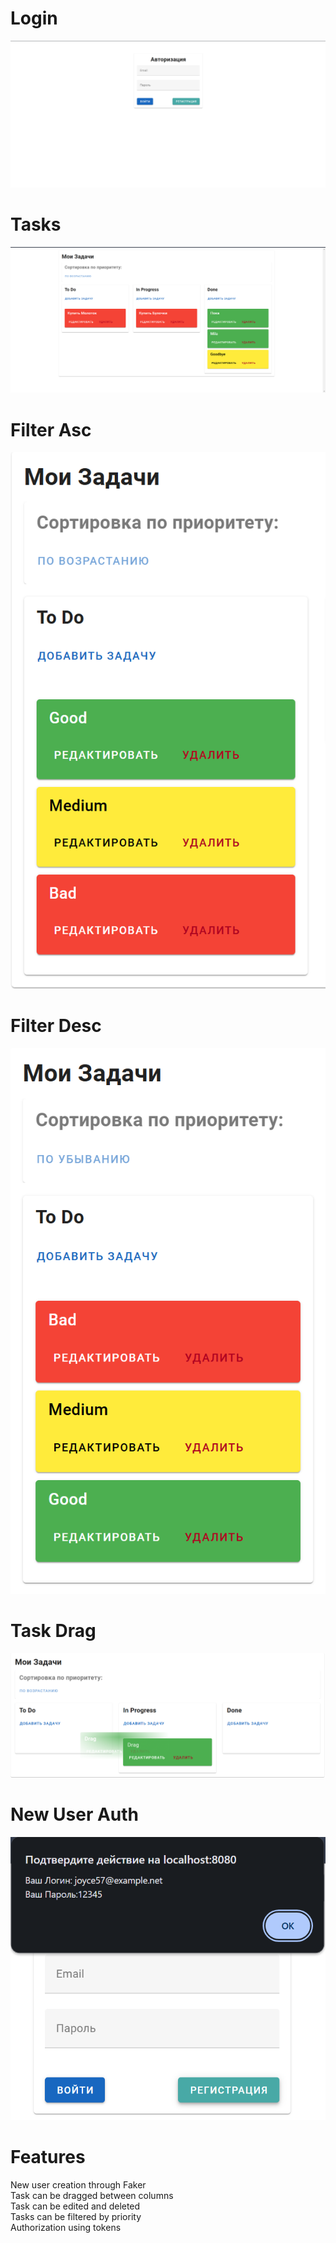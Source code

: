 # Login
![](/images/login.png)
# Tasks
![](images/tasks.png)
# Filter Asc
![](images/asc.png)
# Filter Desc
![](images/desc.png)
# Task Drag
![](images/drag.png)
# New User Auth
![](images/auth.png)
# Features
New user creation through Faker   
Task can be dragged between columns  
Task can be edited and deleted  
Tasks can be filtered by priority  
Authorization using tokens  